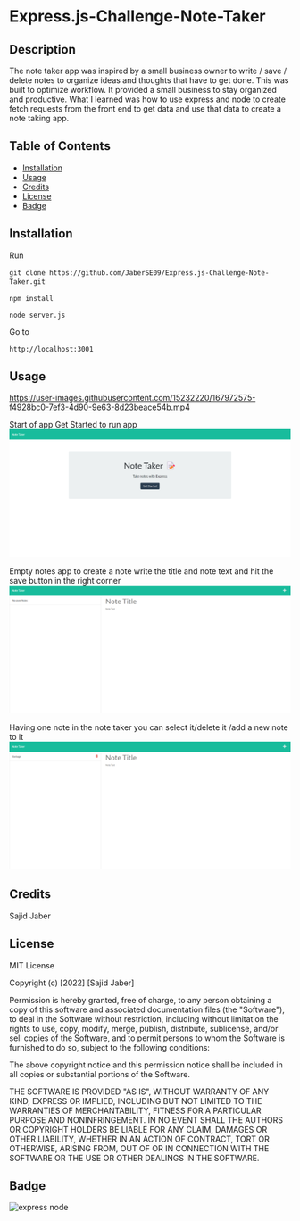 # Express.js-Challenge-Note-Taker

## Description

The note taker app was inspired by a small business owner to write / save / delete notes to organize ideas and thoughts that have to get done. This was built to optimize workflow. It provided a small business to stay organized and productive. What I learned was how to use express and node to create fetch requests from the front end to get data and use that data to create a note taking app.

## Table of Contents

- [Installation](#installation)
- [Usage](#usage)
- [Credits](#credits)
- [License](#license)
- [Badge](#badge)

## Installation

Run

```text
git clone https://github.com/JaberSE09/Express.js-Challenge-Note-Taker.git
````

```text
npm install 
```

```text
node server.js
````

Go to

```text
http://localhost:3001
```

## Usage

https://user-images.githubusercontent.com/15232220/167972575-f4928bc0-7ef3-4d90-9e63-8d23beace54b.mp4

Start of app Get Started to run app
<img src="./public/assets/images/startbutton.png">

Empty notes app to create a note write the title and note text and hit the save button in the right corner
<img src="./public/assets/images/notes-no-notes.png">

Having one note in the note taker you can select it/delete it /add a new note to it
<img src="./public/assets/images/notes-garbage.png">

## Credits

Sajid Jaber

## License

MIT License

Copyright (c) [2022] [Sajid Jaber]

Permission is hereby granted, free of charge, to any person obtaining a copy
of this software and associated documentation files (the "Software"), to deal
in the Software without restriction, including without limitation the rights
to use, copy, modify, merge, publish, distribute, sublicense, and/or sell
copies of the Software, and to permit persons to whom the Software is
furnished to do so, subject to the following conditions:

The above copyright notice and this permission notice shall be included in all
copies or substantial portions of the Software.

THE SOFTWARE IS PROVIDED "AS IS", WITHOUT WARRANTY OF ANY KIND, EXPRESS OR
IMPLIED, INCLUDING BUT NOT LIMITED TO THE WARRANTIES OF MERCHANTABILITY,
FITNESS FOR A PARTICULAR PURPOSE AND NONINFRINGEMENT. IN NO EVENT SHALL THE
AUTHORS OR COPYRIGHT HOLDERS BE LIABLE FOR ANY CLAIM, DAMAGES OR OTHER
LIABILITY, WHETHER IN AN ACTION OF CONTRACT, TORT OR OTHERWISE, ARISING FROM,
OUT OF OR IN CONNECTION WITH THE SOFTWARE OR THE USE OR OTHER DEALINGS IN THE
SOFTWARE.

## Badge

![express node](https://img.shields.io/badge/express-node-red)
